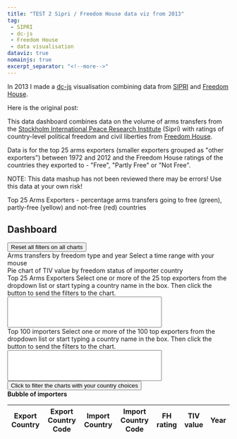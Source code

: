 ```yaml
---
title: "TEST 2 Sipri / Freedom House data viz from 2013"
tag:
 - SIPRI
 - dc-js
 - Freedom House
 - data visualisation
dataviz: true
nomainjs: true
excerpt_separator: "<!--more-->"
---
```


In 2013 I made a [dc-js](http://dc-js.github.io/dc.js/) visualisation combining data from [SIPRI](https://www.sipri.org/) and [Freedom House](https://freedomhouse.org). 

Here is the original post:
<!--more-->

This data dashboard combines data on the volume of arms transfers from the <a href="http://www.sipri.org/research/armaments/transfers" target="_blank">Stockholm International Peace Research Institute</a> (Sipri) with ratings of country-level political freedom and civil liberties from <a href="http://www.freedomhouse.org/report-types/freedom-world" target="_blank">Freedom House</a>.

Data is for the top 25 arms exporters (smaller exporters grouped as "other exporters") between 1972 and 2012 and the Freedom House ratings of the countries they exported to - "Free", "Partly Free" or "Not Free".

NOTE: This data mashup has not been reviewed there may be errors! Use this data at your own risk!

<div id="chart-bar-percent-top-exporters">  
Top 25 Arms Exporters - percentage arms transfers going to free (green), partly-free (yellow) and not-free (red) countries
<a class="reset" href="javascript:dc.filterAll('chartGroupA'); dc.redrawAll('chartGroupA');" style="display: none;">Reset filter</a>
<span class="reset" style="display: none;">Current filter: <span class="filter"></span></span><br>
</div>    

## Dashboard
<button id="clickReset" class="btn btn-danger">
Reset all filters on all charts
</button>

<div id="chart-bar-free-year">
Arms transfers by freedom type and year
<a class="reset" href="javascript:chartBarFreeYear.filterAll();dc.redrawAll();" style="display: none;">Reset filter</a>
Select a time range with your mouse
</div>
                
<div id="chart-pie-country">
Pie chart of TIV value by freedom status of importer country
<a class="reset" href="javascript:chartPieCountry.filterAll();dc.redrawAll();" style="display: none;">reset</a>
<span class="reset" style="display: none;">Current filter: <span class="filter"></span></span>
</div>
            
<div id="chart-bar-top-exporters">  
Top 25 Arms Exporters
Select one or more of the 25 top exporters from the dropdown list or start typing a country name in the box. Then click the button to send the filters to the chart.
<select id="TopExporterListChosen" data-placeholder="Choose a Country..." class="chosen-select" multiple style="width:350px;" tabindex="4">
<option value=""></option>
</select>
<a class="reset" href="javascript:chartBarTopExporters.filterAll();dc.redrawAll();" style="display: none;">Reset filter</a>
<span class="reset" style="display: none;">Current filter: <span class="filter"></span></span>
</div>

<div id="chart-bar-top-importers">  
Top 100 importers
Select one or more of the 100 top exporters from the dropdown list or start typing a country name in the box. Then click the button to send the filters to the chart.
<select id="TopImporterListChosen" data-placeholder="Choose a Country..." class="chosen-select" multiple style="width:350px;" tabindex="4">
<option value=""></option>
</select>
<button id="buttonSendImporters" class="btn btn-primary">Click to filter the charts with your country choices</button>
<br>
<a class="reset" href="javascript:chartBarTopImporters.filterAll();dc.redrawAll();" style="display: none;">Reset filter</a>
</div>

<div id="chart-bubble-importers">
<strong>Bubble of importers</strong>
<a class="reset" href="javascript:chartBubbleImporters.filterAll();dc.redrawAll();" style="display: none;">reset</a>
</div>

<table class="table table-hover dc-data-table">
<thead>
<tr class="header">
<th>Export Country</th>
<th>Export Country Code</th>
<th>Import Country</th>
<th>Import Country Code</th>
<th>FH rating</th>
<th>TIV value</th>
<th>Year</th>
</tr>
</thead>
<tbody>
</tbody>
<tfoot>
</tfoot>
</table>

<script type="text/javascript">
var chartBarPercentTopExporters = dc.barChart("#chart-bar-percent-top-exporters","chartGroupA");
var chartBarFreeYear = dc.barChart("#chart-bar-free-year");
var chartBarTopExporters = dc.barChart("#chart-bar-top-exporters");
var chartPieCountry = dc.pieChart("#chart-pie-country");
var chartBarTopImporters = dc.barChart("#chart-bar-top-importers");
var chartBubbleImporters = dc.bubbleChart("#chart-bubble-importers");
// load data from csv file

var htmlUrlString = window.location.protocol + "//" + window.location.host;

d3.csv("/legacy-dataviz/sipri_fh_top25_top100.csv", function (data) {

// since its a csv file we need to format the data a bit
// Note - this visualistaion does not use date format...
    var dateFormat = d3.time.format("%Y");
    var numberFormat = d3.format(".2f");
    var numberFormatThousands = d3.format(",");

    // feed it through crossfilter
    var data = crossfilter(data);
    var all = data.groupAll();

    // Set all dimensions and groups

    // Set dimension and group for data table

    var allCsvData = data.dimension(function(d){
        return d.importcountry;});
    
    // Loading all 30000 rows of data was too much for mobile devices. Load 2000 in first instance
    var allCsvDataInfinite = allCsvData.top(Infinity);
    var allCsvData2000 = allCsvData.top(2000);
    // var allCsvDataGroup = connection.top(Infinity);
    
     // Used for pie chart
    var fhRatingDimension = data.dimension(function(d){
        return d.fh_rating_abc;});
    var fhRatingDimensionGroup = fhRatingDimension.group().reduceSum(function(d){
        return d.tiv_value;});

    // Exporter dimension/group
           
    var exportCountry = data.dimension(function(d){return d.exportcountry;});
    var exportAmount = exportCountry.group().reduceSum(function(d){return d.tiv_value;});
    
    var impCountryDimension = data.dimension(function(d){
        return d.importcountry;});
    var impCountryDimensionGroup = impCountryDimension.group().reduceSum(function(d){
        return d.tiv_value;});
    
    var expCountryTopDimension = data.dimension(function(d){
        return d.top_exporter;});
    var expCountryTopDimensionGroup = expCountryTopDimension.group().reduceSum(function(d){
        return d.tiv_value;});
    
    var impCountryTopDimension = data.dimension(function(d){
        return d.top_importer;});
    var impCountryTopDimensionGroup = impCountryTopDimension.group().reduceSum(function(d){
        return d.tiv_value;});

//List of top exporters by value for ordering the bar chart
  var  TopExporterList = expCountryTopDimensionGroup.all().sort(function(a,b) {
  if (a.value > b.value)
     return -1;
  if (a.value < b.value)
    return 1;
  return 0;
}).map(function(a){return a.key;});

// Get a list of Top exporters for select box, sort alphabetically
  var  TopExporterListUnsorted = expCountryTopDimensionGroup.all()
        .sort(function (a, b) {
            return a.key === b.key ? 0 : a.key < b.key ? -1 : 1
        })
        .map(function(a){return a.key;});

// Create another dimension for applying the selected dropdown value to
          var expCountrySelectTopDimension = data.dimension(function(d){
        return d.top_exporter;});

// Get a list of Top Importers for select box, sort alphabetically
  var  TopImporterListUnsorted = impCountryTopDimensionGroup.all()
        .sort(function (a, b) {
            return a.key === b.key ? 0 : a.key < b.key ? -1 : 1
        })
        .map(function(a){return a.key;});

// Create another dimension for applying the selected dropdown value to
          var impCountrySelectTopDimension = data.dimension(function(d){
        return d.top_importer;});
        

    // Other dimensions and groups
    
    
    
    var yearDimension = data.dimension(function(d){
        return d.year;});
    var yearDimensionGroup = yearDimension.group().reduceSum(function(d){
        return d.tiv_value;});
    
    var fhScoreDimension = data.dimension(function(d){
        return d.fh_score;});
    var fhScoreDimensionGroup = fhScoreDimension.group().reduceSum(function(d){
        return d.tiv_value;});
    
   
    
    // Don't need this one
    var fhScoreAggregate = data.dimension(function(d){
        return d.top_importer;});
    var fhScoreAggregateGroup = fhScoreAggregate.group().reduceSum(function(d){
        return d.fh_score;});

    // Dimensions for stacking
    var freeYearlySum = yearDimension.group().reduceSum(function(d){
        return d.fh_rating_abc==="a) Free"?d.tiv_value:0;});
    var partlyfreeYearlySum = yearDimension.group().reduceSum(function(d){
        return d.fh_rating_abc==="b) Partly Free"?d.tiv_value:0;});
    var notfreeYearlySum = yearDimension.group().reduceSum(function(d){
        return d.fh_rating_abc==="c) Not Free"?d.tiv_value:0;});
    var unknownYearlySum = yearDimension.group().reduceSum(function(d){
        return d.fh_rating_abc==="unknown"?d.tiv_value:0;});

    // Dimensions for stacking
    var freeImporterSum = expCountryTopDimension.group().reduceSum(function(d){
        return d.fh_rating_abc=="a) Free"?d.tiv_value:0;});
    var partlyfreeImporterSum = expCountryTopDimension.group().reduceSum(function(d){
        return d.fh_rating_abc=="b) Partly Free"?d.tiv_value:0;});
    var notfreeImporterSum = expCountryTopDimension.group().reduceSum(function(d){
        return d.fh_rating_abc=="c) Not Free"?d.tiv_value:0;});
    var unknownImporterSum = expCountryTopDimension.group().reduceSum(function(d){
        return d.fh_rating_abc=="unknown"?d.tiv_value:0;});
    
    // Dimension and group for creating bubble
    var importerCrossDimension = data.dimension(function(d) {
                return d.top_importer;});

    var importerCrossDimensionGroup = importerCrossDimension.group().reduce(
                    //add
                    function(p, v) {
                        ++p.count;
                        p.tiv_sum += +v.tiv_value;
                        p.fhscore_sum += +v.fh_score;
                        p.fhscore_avg = p.fhscore_sum / p.count;
                        return p;
                    },
                    //remove
                    function(p, v) {
                        --p.count;
                        p.tiv_sum -= +v.tiv_value;
                        p.fhscore_sum -= +v.fh_score;
                        p.fhscore_avg = p.fhscore_sum / p.count;
                        return p;
                    },
                    //init
                    function() {
                        return {count:0, tiv_sum: 0, fhscore_sum: 0, fhscore_avg: 0};
                    }
            );
    
    // Dimension for percentage stacking of exporters from https://github.com/NickQiZhu/dc.js/issues/21

    var exporterCrossDimension = data.dimension(function(d) {
                return d.top_exporter;});

    var exporterCrossDimensionGroup = exporterCrossDimension.group().reduce(
    // add
    function(p,v){
        ++p.count;
        p.tiv_total += +v.tiv_value;
        if(v.fh_rating_abc == "a) Free"){ p.rating_a += +v.tiv_value; p.rating_a_Perc = (p.rating_a/p.tiv_total)*100;}
        if(v.fh_rating_abc == "b) Partly Free"){ p.rating_b += +v.tiv_value; p.rating_b_Perc = (p.rating_b/p.tiv_total)*100;}
        if(v.fh_rating_abc == "c) Not Free"){ p.rating_c += +v.tiv_value; p.rating_c_Perc = (p.rating_c/p.tiv_total)*100;}
        if(v.fh_rating_abc == "unknown"){ p.rating_d += +v.tiv_value; p.rating_d_Perc = (p.rating_d/p.tiv_total)*100;}
        return p;
    },

    // remove
    function(p,v){
        --p.count;
         p.tiv_total -= +v.tiv_value;
        if(v.fh_rating_abc == "a) Free"){ p.rating_a -= +v.tiv_value; p.rating_a_Perc = (p.rating_a/p.tiv_total)*100;}
        if(v.fh_rating_abc == "b) Partly Free"){ p.rating_b -= +v.tiv_value; p.rating_b_Perc = (p.rating_b/p.tiv_total)*100;}
        if(v.fh_rating_abc == "c) Not Free"){ p.rating_c -= +v.tiv_value; p.rating_c_Perc = (p.rating_c/p.tiv_total)*100;}
        if(v.fh_rating_abc == "unknown"){ p.rating_d -= +v.tiv_value; p.rating_d_Perc = (p.rating_d/p.tiv_total)*100;}
        return p;
    },
    // init
    function(){ return {count:0, tiv_total:0, rating_a:0, rating_a_Perc:0, rating_b:0, rating_b_Perc:0, rating_c:0, rating_c_Perc:0, rating_d:0, rating_d_Perc:0,}; }

);
TopExporterPercentList = exporterCrossDimensionGroup.all().sort(function(a,b) {
  if (a.value.rating_a_Perc > b.value.rating_a_Perc)
     return -1;
  if (a.value.rating_a_Perc < b.value.rating_a_Perc)
    return 1;
  return 0;
}).map(function(a){return a.key});




    // format x-axis labels as text
    var formatAsText = d3.format("d");
       
    // set up charts
    
    chartBarPercentTopExporters
        .width(460)
        .height(240)
        .margins({top: 10, right: 0, bottom: 90, left: 30})
        .ordinalColors(["green","yellow","red","blue"])
        .dimension(exporterCrossDimension)
        .group(exporterCrossDimensionGroup)
        //.valueAccessor(function (p) {
        //        return p.value.rating_a_Perc;
        //        })
        .valueAccessor(function(p){return (p.value.rating_a/p.value.tiv_total)*100;})
        .stack(exporterCrossDimensionGroup, function(p){return (p.value.rating_b/p.value.tiv_total)*100})
        .stack(exporterCrossDimensionGroup, function(p){return (p.value.rating_c/p.value.tiv_total)*100})
        .stack(exporterCrossDimensionGroup, function(p){return (p.value.rating_d/p.value.tiv_total)*100})
               //.stack(exporterCrossDimensionGroup, function(p){return) p.value.rating_c_Perc})
       // .stack(exporterCrossDimensionGroup, function(p){return p.value.rating_d_Perc})
        .centerBar(true)
        .gap(0)
        .elasticY(true)
        .elasticX(true)
        //.round(dc.round.floor)
        .xUnits(dc.units.ordinal)
       
        .x (d3.scale.ordinal()
            //.domain(data.map(function(d){ return d.importcountry })
            //.domain(impcountries)
            .rangeRoundBands([0, 800], .1).domain(TopExporterPercentList)
            //.domain(array.map(function(d) { return d.importcountry; }))
            //.rangeBands([0, 200])
            )
        // .x (d3.scale.ordinal().domain(impCountryArray))
        .renderHorizontalGridLines(true)
        .renderLabel(true)
        .renderTitle(true)
        .title(function(d) { return d.key + ": " + "\n" + numberFormatThousands(d3.round((d.value.rating_a/d.value.tiv_total)*100,1)) + " % to 'Free' countries"+ "\n" + numberFormatThousands(d3.round((d.value.rating_b/d.value.tiv_total)*100,1)) + " % to 'Partly Free' countries" + "\n" + numberFormatThousands(d3.round((d.value.rating_c/d.value.tiv_total)*100,1)) + " % to 'Not Free' countries"+ "\n" + numberFormatThousands(d3.round((d.value.rating_d/d.value.tiv_total)*100,1)) + " % to countries with unknown country rating";})
        .xAxis()
        ;

    // Pie chart of overall TIV value and FH status
    chartPieCountry
        .width(140) // (optional) define chart width, :default = 200
        .height(140) // (optional) define chart height, :default = 200
        .dimension(fhRatingDimension) // set dimension
        .group(fhRatingDimensionGroup) // set group
        .transitionDuration(500) // (optional) define chart transition duration, :default = 350
        .ordinalColors(["green","yellow","red","blue"])
        .radius(65) // define pie radius
        .renderLabel(true)
        .renderTitle(true)
.title(function(d) {return d.key + ": " + "\n" + "TIV value: " + numberFormatThousands(d3.round(d.value));})
         
        ;
           

    chartBarFreeYear
        .width(460)
        .height(200)
        .ordinalColors(["green","yellow","red","blue"])
        .margins({top: 0, right: 0, bottom: 20, left: 50})
        .dimension(yearDimension)
        .group(freeYearlySum)
        .stack(partlyfreeYearlySum)
        .stack(notfreeYearlySum)
        .stack(unknownYearlySum)
        .centerBar(true)
        .gap(0)
        .elasticY(true)
        .round(dc.round.floor)
        .x(d3.scale.linear().domain([1971, 2013]))
        .renderHorizontalGridLines(true)
        .xAxis().tickFormat(formatAsText)

        ;
                   
//    chartBarImporters.width(620)
//        .height(250)
//        .margins({top: 0, right: 10, bottom: 70, left: 10})
//        .dimension(impCountryTopDimension)
//        .group(impCountryTopDimensionGroup)
//        //.stack(partlyfreeYearlySum)
//        //.stack(notfreeYearlySum)
//        .centerBar(true)
//        .gap(0)
//        .elasticY(true)
//        .elasticX(true)
//        .round(dc.round.floor)
//        .xUnits(dc.units.ordinal)
//        .x (d3.scale.ordinal()
//            //.domain(data.map(function(d){ return d.importcountry })
//            //.domain(impcountries)
//            .rangeRoundBands([0, 800], .1)
//            //.domain(array.map(function(d) { return d.importcountry; }))
//            //.rangeBands([0, 200])
//            )
//        // .x (d3.scale.ordinal().domain(impCountryArray))
//        .renderHorizontalGridLines(true)
//        .renderLabel(true)
//        .renderTitle(true)
//        .xAxis()
//        //.tickFormat(formatAsText)
//       
//        ;

        chartBarTopExporters
        .width(460)
        .height(300)
        .margins({top: 10, right: 0, bottom: 80, left: 50})
        .ordinalColors(["green","yellow","red","blue"])
        .dimension(expCountryTopDimension)
        .group(freeImporterSum)
        .stack(partlyfreeImporterSum)
        .stack(notfreeImporterSum)
        .stack(unknownImporterSum)
        .centerBar(true)
        .gap(0)
        .elasticY(true)
        .elasticX(true)
        .round(dc.round.floor)
        .xUnits(dc.units.ordinal)
        .x (d3.scale.ordinal()
            //.domain(data.map(function(d){ return d.importcountry })
            //.domain(impcountries)
            .rangeRoundBands([0, 800], .1).domain(TopExporterList)
            //.domain(array.map(function(d) { return d.importcountry; }))
            //.rangeBands([0, 200])
            )
        .renderHorizontalGridLines(true)
        .renderLabel(true)
        .renderTitle(true)
        .title(function(d) { return d.key + ": " + "\n" + "TIV value: " + numberFormatThousands(d3.round(d.value));})
        .xAxis()
        ;


        chartBarTopImporters
        .width(960)
        .height(250)
        .margins({top: 10, right: 10, bottom: 70, left: 120})
        .dimension(impCountryTopDimension)
        .group(impCountryTopDimensionGroup)
        //.stack(partlyfreeYearlySum)
        //.stack(notfreeYearlySum)
        .centerBar(true)
        .gap(0)
        .elasticY(true)
        .elasticX(true)
        .round(dc.round.floor)
        .xUnits(dc.units.ordinal)
        .x (d3.scale.ordinal()
            //.domain(data.map(function(d){ return d.importcountry })
            //.domain(impcountries)
            .rangeRoundBands([0, 800], .1)
            //.domain(array.map(function(d) { return d.importcountry; }))
            //.rangeBands([0, 200])
            )
        // .x (d3.scale.ordinal().domain(impCountryArray))
        .renderHorizontalGridLines(true)
        .renderLabel(true)
        .renderTitle(true)
        .title(function(d) { return d.key + ": " + "\n" + "TIV value: " + numberFormatThousands(d3.round(d.value));})
        .xAxis()
      
        ;
        
//        chartBarImportersFHScore.width(620)
//        .height(200)
//        .margins({top: 0, right: 10, bottom: 20, left: 50})
//        .dimension(fhScoreAggregate)
//        .group(fhScoreAggregateGroup)
//        //.stack(partlyfreeYearlySum)
//        //.stack(notfreeYearlySum)
//        .centerBar(true)
//        .gap(0)
//        .elasticY(true)
//        .elasticX(true)
//        .round(dc.round.floor)
//        .xUnits(dc.units.ordinal)
//        .x (d3.scale.ordinal()
//            //.domain(data.map(function(d){ return d.importcountry })
//            //.domain(impcountries)
//            .rangeRoundBands([0, 800], .1)
//            //.domain(array.map(function(d) { return d.importcountry; }))
//            //.rangeBands([0, 200])
//            )
//        // .x (d3.scale.ordinal().domain(impCountryArray))
//        .renderHorizontalGridLines(true)
//        .renderLabel(true)
//        .renderTitle(true)
//        .xAxis()
//       
//        //.tickFormat(formatAsText)
//        ;
 
        chartBubbleImporters            
        .width(940) // (optional) define chart width, :default = 200
        .height(600) // (optional) define chart height, :default = 200
        .margins({top: 10, right: 10, bottom: 20, left: 100})
            .dimension(importerCrossDimension)
            .group(importerCrossDimensionGroup)
            .transitionDuration(1500)
            .colors(["grey","green","yellow", "red"])
    // Freedom House ratings are Free (1.0 to 2.5), Partly Free (3.0 to 5.0), or Not Free (5.5 to 7.0). 
            .colorDomain([-1.000000001,7.000000001])
            .colorAccessor(function (p) {
                return p.value.fhscore_avg;
                })
             .x(d3.scale.linear().domain([-2, 9]))
            // .y(d3.scale.linear().domain([-50000, 150000]))
            //.r(d3.scale.linear().domain([0, 100000]))
            .keyAccessor(function (p) {
                return p.value.fhscore_avg;
                })
            .valueAccessor(function (p) {
                return p.value.tiv_sum;
                })
            .radiusValueAccessor(function (p) {
                return p.value.tiv_sum;
                })
            .elasticY(true)
            //.elasticX(true)
            .elasticRadius(true)
            .maxBubbleRelativeSize(0.2)
            .yAxisPadding("20%")
            .xAxisPadding("10%")
            .label(function (p) {
              return p.key;
              })
              //.labelOffsetY(10)
              .title(function(p) {
                        return p.key 
                                + "\n"
                                + "Average FH Score: " + d3.round((p.value.fhscore_avg),1) + "\n"
                                + "Total TIV value: " + numberFormatThousands(d3.round(p.value.tiv_sum));
                    })
            .renderLabel(true)
            //.renderTitle(true)
            .renderVerticalGridLines(true)
            
            ;
                   
    
 



function rotateBarChartLabels() {
            d3.selectAll('div#chart-bar-top-exporters > svg > g > .axis.x > .tick > text')
              // rotate bar chart labels so they don't overlap
              .attr("transform", function(d) { return "rotate(90, -15, 30)"; });
          };

          function rotateBarChartLabelsImports() {
            d3.selectAll('div#chart-bar-top-importers > svg > g > .axis.x > .tick > text')
              // rotate bar chart labels so they don't overlap
              .attr("transform", function(d) { return "rotate(90, -15, 30)"; });
          };

 function rotateBarChartLabelsPercentExports() {
            d3.selectAll('div#chart-bar-percent-top-exporters > svg > g > .axis.x > .tick > text')
              // rotate bar chart labels so they don't overlap
              .attr("transform", function(d) { return "rotate(90, -15, 30)"; });
          };

           function RefreshTable(alldata) {
                    datatable.fnClearTable();
                    datatable.fnAddData(alldata);
                    datatable.fnDraw();
                };
          



datatable = $(".dc-data-table").dataTable({
                                
                                "bDeferRender": true,
                                // Restricted data in table to 2000 rows, make page load faster
                                "aaData": allCsvData2000,
                                // allCsvData.top(Infinity),
                                "bDestroy": true,
                                "aoColumns": [
                                { "mData": "exportcountry", "sDefaultContent": " " },
                                { "mData": "exportccode", "sDefaultContent": " " },
                                { "mData": "importcountry", "sDefaultContent": " " },
                                { "mData": "importccode", "sDefaultContent": " " },
                                { "mData": "fh_rating_abc", "sDefaultContent": " " },
                                { "mData": "tiv_value", "sDefaultContent": " " },
                                { "mData": "year", "sDefaultContent": " " }
                                                                          
                                ]
                            });
           
          // add listeners to  rotate labels and refresh data table
          chartBarTopExporters.on("postRender", function(c) {rotateBarChartLabelsImports(); rotateBarChartLabels();rotateBarChartLabelsPercentExports();} );
          chartBarTopExporters.on("postRedraw", function(c) {rotateBarChartLabelsImports(); rotateBarChartLabels();rotateBarChartLabelsPercentExports();} );


        chartPieCountry.on("filtered", function (chart) {
        dc.events.trigger(function () {
        alldata = allCsvData.top(Infinity);
        RefreshTable(alldata);
        });
        });

        chartBarFreeYear.on("filtered", function (chart) {
        dc.events.trigger(function () {
        alldata = allCsvData.top(Infinity);
        RefreshTable(alldata);
        });
        });
        
        chartBarTopExporters.on("filtered", function (chart) {
        dc.events.trigger(function () {
        alldata = allCsvData.top(Infinity);
        RefreshTable(alldata);
        });
        });
              
chartBarTopImporters.on("filtered", function (chart) {
        dc.events.trigger(function () {
        alldata = allCsvData.top(Infinity);
        RefreshTable(alldata);
        });
        });

chartBubbleImporters.on("filtered", function (chart) {
        dc.events.trigger(function () {
        alldata = allCsvData.top(Infinity);
        RefreshTable(alldata);
        });
        });  
      
        
        

// JQUERY SELECT BOX

// Fill Exporter Dropdown
var select_box_options = TopExporterListUnsorted;     
var sel = document.getElementById('TopExporterListChosen');
for(var i = 0; i < select_box_options.length; i++) {
    var opt = document.createElement('option');
    opt.innerHTML = select_box_options[i];
    opt.value = select_box_options[i];
    sel.appendChild(opt);
};

// Fill Importer Dropdown
var select_box_importer_options = TopImporterListUnsorted;     
var sel = document.getElementById('TopImporterListChosen');
for(var i = 0; i < select_box_importer_options.length; i++) {
    var opt = document.createElement('option');
    opt.innerHTML = select_box_importer_options[i];
    opt.value = select_box_importer_options[i];
    sel.appendChild(opt);
};

// Get values from select box and send them to filter.
// NOTE - if you filter on a chart, this goes weird. Have to filter on a separate 
// dimension that is NOT connected to a chart
// Works on a chart in dc.js 1.7, but this bar chart has values too small to be clickable
// so data-wide filter is more useful here
document.getElementById('buttonSendExporters').onclick = function() {
    var mySelectBoxArray = $("#TopExporterListChosen").val();
        if (mySelectBoxArray!==null) {
            expCountrySelectTopDimension.filter(function(d) { return mySelectBoxArray.indexOf(d) >= 0; });
            // chartBarTopExporters.filter([mySelectBoxArray.split(',')]);
            // expCountrySelectTopDimension.filter([mySelectBoxArray]);
            } else {
              expCountrySelectTopDimension.filter(null);
             // chartBarTopExporters.filter(null);
                    }
                    dc.redrawAll();
                    // Refresh the data table
                    alldata = allCsvData.top(Infinity);
                    RefreshTable(alldata);
                    };
                    
                    document.getElementById('buttonSendImporters').onclick = function() {
    var mySelectBoxArray2 = $("#TopImporterListChosen").val();
        if (mySelectBoxArray2!==null) {
            impCountrySelectTopDimension.filter(function(d) { return mySelectBoxArray2.indexOf(d) >= 0; });
            // chartBarTopExporters.filter([mySelectBoxArray.split(',')]);
            // expCountrySelectTopDimension.filter([mySelectBoxArray]);
            } else {
              impCountrySelectTopDimension.filter(null);
             // chartBarTopExporters.filter(null);
                    }
                    dc.redrawAll();
                    // Refresh the data table
                    alldata = allCsvData.top(Infinity);
                    RefreshTable(alldata);
                    };

//Active Jquery "Chosen" plugin
$(".chosen-select").chosen();



// Clear all filters button
document.getElementById("clickReset").onclick = function ()
{
                // Reset the chosen-jquery select box (harder than you think...)   
                   $('#TopExporterListChosen').val('').trigger('chosen:updated');
                   $('#TopImporterListChosen').val('').trigger('chosen:updated');
                   
                   // Get rid of the crossfilter filter (dc.filterAll won't destroy it)
                   expCountrySelectTopDimension.filter(null);
                   impCountrySelectTopDimension.filter(null);
                   
                    dc.filterAll();
                    dc.redrawAll();
                    dc.filterAll("chartGroupA");
                    dc.redrawAll("chartGroupA");
                    // Consider setting to .top(2000) to reduce loading time
                    alldata = allCsvData.top(Infinity);
                    RefreshTable(alldata);
};

            dc.renderAll();
            dc.renderAll("chartGroupA");
        }
);

</script> 

<script type="text/javascript">
    // Show/Hide folded paragraph from
    // http://stackoverflow.com/questions/15719391/multiple-basic-slidetoggles-in-the-same-page-doesnt-work

            function toggle(id, link) {
                var ele = document.getElementById(id);
                var text = document.getElementById(link);
                if(ele.style.display === "block") {
                        ele.style.display = "none";
                    text.innerHTML = "show";
                }
                else {
                    ele.style.display = "block";
                    text.innerHTML = "hide";
                }
            };  
    // END SHOW/HIDE DIV
 </script>
